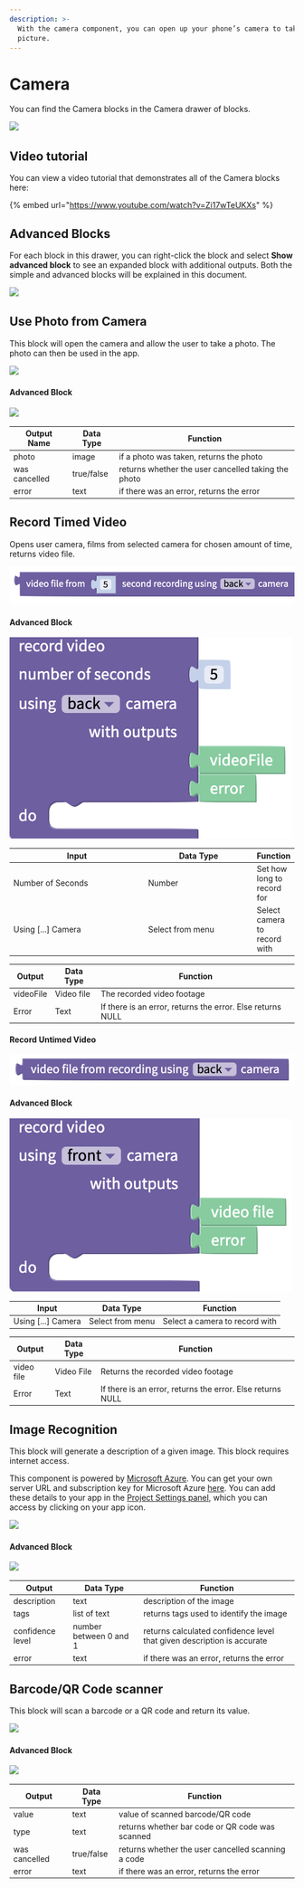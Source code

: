 ```yaml
---
description: >-
  With the camera component, you can open up your phone’s camera to take a
  picture.
---
```


# Camera

You can find the Camera blocks in the Camera drawer of blocks.

![](.gitbook/assets/camera-drawer.png)

## Video tutorial

You can view a video tutorial that demonstrates all of the Camera blocks here:

{% embed url="https://www.youtube.com/watch?v=Zi17wTeUKXs" %}

## Advanced Blocks

For each block in this drawer, you can right-click the block and select **Show advanced block** to see an expanded block with additional outputs. Both the simple and advanced blocks will be explained in this document.

![](<.gitbook/assets/image (147).png>)

## Use Photo from Camera

This block will open the camera and allow the user to take a photo. The photo can then be used in the app.

![](<.gitbook/assets/image (130).png>)

#### Advanced Block

![](<.gitbook/assets/image (172).png>)

| Output Name   | Data Type  | Function                                            |
| ------------- | ---------- | --------------------------------------------------- |
| photo         | image      | if a photo was taken, returns the photo             |
| was cancelled | true/false | returns whether the user cancelled taking the photo |
| error         | text       | if there was an error, returns the error            |

## Record Timed Video

Opens user camera, films from selected camera for chosen amount of time, returns video file.

![](.gitbook/assets/video.png)

#### Advanced Block

![](<.gitbook/assets/advanced timed.png>)

<table><thead><tr><th width="253.47193347193343">Input</th><th width="199.93102570628662">Data Type</th><th>Function</th></tr></thead><tbody><tr><td>Number of Seconds</td><td>Number</td><td>Set how long to record for</td></tr><tr><td>Using [...] Camera</td><td>Select from menu</td><td>Select camera to record with</td></tr></tbody></table>

| Output    | Data Type  | Function                                                   |
| --------- | ---------- | ---------------------------------------------------------- |
| videoFile | Video file | The recorded video footage                                 |
| Error     | Text       | If there is an error, returns the error. Else returns NULL |

#### Record Untimed Video

![](<.gitbook/assets/untimed video.png>)

#### Advanced Block

![](<.gitbook/assets/advacned untimed.png>)

| Input               | Data Type        | Function                       |
| ------------------- | ---------------- | ------------------------------ |
| Using \[...] Camera | Select from menu | Select a camera to record with |

| Output     | Data Type  | Function                                                   |
| ---------- | ---------- | ---------------------------------------------------------- |
| video file | Video File | Returns the recorded video footage                         |
| Error      | Text       | If there is an error, returns the error. Else returns NULL |

## Image Recognition

This block will generate a description of a given image. This block requires internet access.

This component is powered by [Microsoft Azure](https://blogs.microsoft.com/ai/azure-image-captioning/). You can get your own server URL and subscription key for Microsoft Azure [here](https://azure.microsoft.com/en-us/free/). You can add these details to your app in the [Project Settings panel](project-settings.md#api-keys), which you can access by clicking on your app icon.

![](<.gitbook/assets/image (176).png>)

#### Advanced Block

![](<.gitbook/assets/image (158).png>)

| Output           | Data Type              | Function                                                               |
| ---------------- | ---------------------- | ---------------------------------------------------------------------- |
| description      | text                   | description of the image                                               |
| tags             | list of text           | returns tags used to identify the image                                |
| confidence level | number between 0 and 1 | returns calculated confidence level that given description is accurate |
| error            | text                   | if there was an error, returns the error                               |

## Barcode/QR Code scanner

This block will scan a barcode or a QR code and return its value.

![](<.gitbook/assets/image (168).png>)

#### Advanced Block

![](<.gitbook/assets/image (134).png>)

| Output        | Data Type  | Function                                           |
| ------------- | ---------- | -------------------------------------------------- |
| value         | text       | value of scanned barcode/QR code                   |
| type          | text       | returns whether bar code or QR code was scanned    |
| was cancelled | true/false | returns whether the user cancelled scanning a code |
| error         | text       | if there was an error, returns the error           |
